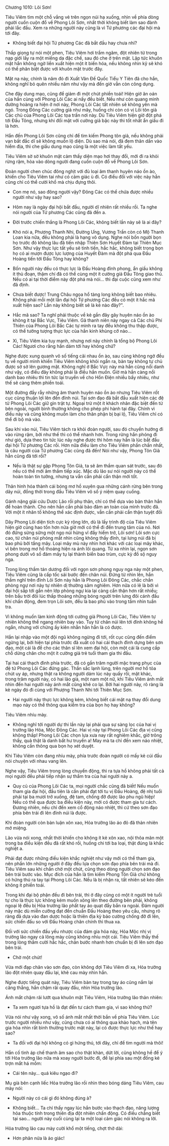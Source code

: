 




Chương 1010: Lôi Sơn!


Tiêu Viêm tìm một chỗ vắng vẻ trên ngọn núi hạ xuống, nhìn về phía dòng người cuồn cuộn đổ về Phong Lôi Sơn, nhất thời không biết làm sao đành phải lắc đầu. Xem ra những người này cũng là vì Tứ phương các đại hội mà tới đây.

- Không biết đại hội Tứ phương Các đã bắt đầu hay chưa nhỉ?

Thấp giọng tự nói một phen, Tiêu Viêm hơi trầm ngâm, đột nhiên từ trong nạp giới lấy ra một miếng da đặc chế, sau đó che ở trên mặt. Lập tức khuôn mặt hắn không ngờ liền xuất hiện một ít biến hóa, nếu không nhìn kỹ sẽ khó có thể phân biệt được với khuôn mặt trước đây.

Mặt nạ này, chính là năm đó đi Xuất Vân Đế Quốc Tiểu Y Tiên đã cho hắn, không nghĩ bỏ quên nhiều năm như vậy mà đến giờ vẫn còn công dụng.

Che đậy dung mạo, cũng để giảm đi một chút phiền toái! Hiện giờ ân oán của hắn cùng với Phong Lôi Các ai nấy đều biết. Nếu như còn quang minh đường hoàng ra hiện ở nơi này, Phong Lôi Các tất nhiên sẽ không yên mà ngó. Trong Đông Các cường giả như mây, huống chi còn có vị Lôi tôn giả Các chủ của Phong Lôi Các tọa trấn nơi này. Dù Tiêu Viêm hiện giờ đột phá tới Đấu Tông, nhưng khi đối mặt với cường giả bậc này thì tốt nhất ẩn giấu đi là hơn.

Hắn đến Phong Lôi Sơn cũng chỉ để tìm kiếm Phong tôn giả, nếu không phải vạn bất đắc dĩ sẽ không muốn lộ diện. Dù sao mà nói, đã đem thân dấn vào hiểm địa, thì che giấu dung mạo cũng là một việc làm tất yếu.

Tiêu Viêm sờ sờ khuôn mặt cảm thấy diện mạo hơi thay đổi, mới đi ra khỏi rừng rậm, hòa vào dòng người đang cuồn cuộn đổ về Phong Lôi Sơn.

Đoàn người chen chúc đông nghịt với đủ loại âm thanh huyên náo ồn ào, khiến cho Tiêu Viêm tai như có cảm giác ù đi. Có điều đối với việc này hắn cũng chỉ có thể cười khổ mà chịu đựng thôi.

- Con mẹ nó, sao đông người vậy? Đông Các có thể chứa được nhiều người như vậy hay sao?

- Hôm nay là ngày đại hội bắt đầu, người dĩ nhiên rất nhiều rồi. Ta nghe nói người của Tứ phương Các cũng đã đến a.

- Đời trước chiến thắng là Phong Lôi Các, không biết lần này sẽ là ai đây?

- Khó nói a, Phượng Thanh Nhi, Đường Ưng, Vương Trần còn có Mộ Thanh Loan kia nữa, đều không phải là hạng vô dụng. Nghe nói bốn người bọn họ trước đó không lâu đã tiến nhập Thiên Sơn Huyết Đàm tại Thiên Mục Sơn. Như vậy thực lực tất yếu sẽ tinh tiến, hắc hắc, không biết trong bọn họ có ai mượn được lực lượng của Huyết Đàm mà đột phá qua Đấu Hoàng tiến tới Đấu Tông hay không?

- Bốn người này đều có thực lực là Đấu Hoàng đỉnh phong, ẩn giấu không ít thủ đoạn, thậm chí đã có thể cùng một ít cường giả Đấu Tông giao thủ. Nếu có ai tại thời điểm này đột phá mà nói... thì đại cuộc cũng xem như đã định.

- Chưa biết được! Trung Châu ngọa hổ tàng long không biết bao nhiêu. Không phải mỗi một lần đại hội Tứ phương Các đều có một ít hắc mã xuất hiện sao? Lần này không biết sẽ là kẻ nào đây?".

- Hắc mã sao? Ta nghĩ phải thuộc về kẻ gần đây gây huyên náo ồn ào không ít tại Bắc Vực, Tiêu Viêm. Gã thanh niên này ngay cả Các chủ Phí Thiên của Phong Lôi Bắc Các tự mình ra tay đều không thu thập được, có thể tưởng tượng thực lực của hắn kinh khủng cỡ nào…

- Xì, Tiêu Viêm kia tuy mạnh, nhưng nơi này chính là tổng bộ Phong Lôi Các! Ngươi cho rằng hắn dám tới hay không chứ?

Nghe được xung quanh vô số tiếng cãi nhau ồn ào, sau cùng không ngờ đều tụ về người mình khiến Tiêu Viêm không khỏi ngẩn ra, bàn tay không tự chủ được sờ sờ lên gương mặt. Không nghĩ ở Bắc Vực này mà hắn cũng nổi danh như vậy, có điều đây không phải là điều hắn muốn. Giờ mà hắn càng nổi danh bao nhiêu thì tin tức lại truyền về cho Hồn Điện nhiều bấy nhiêu, như thế sẽ càng thêm phiền toái.

Một đường đầy rẫy những âm thanh huyên náo ồn ào nhưng Tiêu Viêm rốt cục cũng thuận lợi lên đến đỉnh núi. Tại sơn đạo đã bắt đầu xuất hiện các đệ tử Phong Lôi Các giữ gìn trật tự. Ngoại trừ một ít khách nhân đặc biệt đến từ bên ngoài, người bình thường không cho phép phi hành tại đây. Chính vì điều này và cũng không muốn làm cho thân phận bị bại lộ, Tiêu Viêm chỉ có thể đi bộ mà vào.

Sau khi vào núi, Tiêu Viêm tách ra khỏi đoàn người, sau đó chuyển hướng đi vào rừng rậm, bởi như thế thì có thể nhanh hơn. Trong rừng hắn phóng đi như gió, dựa theo tin tức lúc nãy nghe được thì hôm nay hẳn là lúc bắt đầu đại hội Tứ phương Các rồi. Hơn nữa điều làm cho Tiêu Viêm phấn chấn nhất, là câu người của Tứ phương Các cũng đã đến! Nói như vậy, Phong Tôn Giả hẳn cũng đã tới rồi?

- Nếu là thật sự gặp Phong Tôn Giả, ta sẽ âm thầm quan sát trước, sau đó nếu có thể mới âm thầm tiếp xúc. Mặc dù lão sư nói người này có thể hoàn toàn tin tưởng, nhưng ta vẫn cần phải cẩn thận mới tốt.

Thân hình hóa thành cái bóng mơ hồ xuyên qua những cánh rừng bên trong dãy núi, đồng thời trong đầu Tiêu Viêm vô số ý niệm quay cuồng.

Gánh nặng giải cứu Dược Lão rồi phụ thân, chỉ có thể dựa vào bản thân hắn để hoàn thành. Cho nên hắn cần phải bảo đảm an toàn của mình trước đã. Với một ít nhân tố không thể xác định được, vẫn cần phải cẩn thận tuyệt đối

Dãy Phong Lôi diện tích cực kỳ rộng lớn, dù là lấy trình độ của Tiêu Viêm hiện giờ cũng hao tốn hơn nửa giờ mới có thể đi đến trung tâm của nó. Nơi đó đứng sừng sững một ngọ núi hừng vĩ đầy hiểm trở, Lôi sơn! Lôi sơn cực cao, từ chân núi phóng mắt nhìn cũng không thấy đỉnh, tại lưng núi đã bị bao phủ bởi tầng mây. Loại mây mù này nhìn hơi khác với các loại mây khác, vì bên trong mơ hồ thoáng hiện ra ánh lôi quang. Từ xa nhìn lại, ngọn sơn phong dưới vô số đám mây tụ lại thành biển bao trùm, cực kỳ đồ sộ nguy nga.

Trong lòng thầm tán dương đối với ngọn sơn phong nguy nga này một phen, Tiêu Viêm cũng là cấp tốc sải bước đến chân núi. Đứng từ nhìn lên, hắn thầm nghĩ trên đỉnh Lôi Sơn này hẳn là Phong Lôi Đông Các, chắc chắn phòng ngự nơi này tự nhiên dị thường sâm nghiêm. Hơn nữa có lẽ là bởi vì đại hội sắp tới gần nên lớp phòng ngự kia lại càng cẩn thận hơn rất nhiều; trên bầu trời đôi lúc thấp thoáng những bóng người trên lưng đôi cánh đấu khí chấn động, đem trọn Lôi sơn, đều là bao phủ vào trong tầm nhìn tuần tra.

Vì không muốn làm kinh động tới cường giả Phong Lôi Các, Tiêu Viêm tự nhiên không thể ngang nhiên bay vào. Tuy từ chân núi lên tới đỉnh không hề ngắn, nhưng với chừng ấy kiên nhẫn hắn hẵn là có được.

Hắn lại nhập vào một đội ngũ không ngừng đi tới, rốt cục cũng đến điểm ngừng lại, bởi hiện tại phía trước đã xuất có hai cái thạch đình dựng bên sơn đạo, một cái là để cho các thân sĩ lên xem đại hội, còn một cái là cung cấp chỗ dừng chân cho một ít cường giả trẻ tuổi tham gia thi đấu.

Tại hai cái thạch đình phía trước, đã có gần trăm người mặc trang phục của đệ tử Phong Lôi Các đứng gác. Thần sắc lạnh lùng, trên người mơ hồ tỏa chút uy áp, nhưng thật ra không người dám lúc này quấy rối, mặt khác, trong trăm người này, có hai lão già, một nam một nữ, khi Tiêu Viêm ánh mắt nhìn đến hai người này ánh mắt cũng khẽ co lại. Bởi hai người này, rõ ràng là kẻ ngày đó đi cùng với Phượng Thanh Nhi tới Thiên Mục Sơn.

- Hai người này thực lực không kém, không biết cái mặt nạ thay đổi dung mạo này có thể thông qua kiểm tra của bọn họ hay không?

Tiêu Viêm nhíu mày.

- Không nghĩ tới người dự thi lần này lại phải qua sự sàng lọc của hai vị trưởng lão Hỏa, Mộc Đông Các. Hai vị này tại Phong Lôi Các địa vị cũng không thấp! Phong Lôi Các chọn lựa xưa nay rất nghiêm khắc, giờ trông thấy, quả thật là danh bất hư truyền a! May mà ta chỉ đến xem náo nhiệt, không cần thông qua bọn họ xét duyệt.

Khi Tiêu Viêm còn đang nhíu mày, phía trước đoàn người có mấy kẻ cúi đầu nói chuyện với nhau vang lên.

Nghe vậy, Tiêu Viêm trong lòng chuyển động, thì ra tựa hồ không phải tất cả mọi người đều phải tiếp nhận sự thẩm tra của hai người này a.

- Quy củ của Phong Lôi Các ta, mọi người chắc cũng đã biết! Nếu muốn tham gia đại hội, đầu tiên là cần phải đạt tới tu vị Đấu Hoàng, đệ nhị tuổi phải tại ba mươi trở xuống, đệ tam, chống đỡ được lão phu ngũ hiệp! Nếu có thể qua được ba điều kiện này, mới có được tham gia tư cách. Đương nhiên, nếu chỉ đến xem cổ động náo nhiệt, thì cứ theo sơn đạo phía bên trái đi lên đỉnh núi là được.

Khi đoàn người còn bàn luận xôn xao, Hỏa trưởng lão áo đỏ đã thản nhiên mở miệng.

Lão vừa nói xong, nhất thời khiến cho không ít kẻ xôn xao, nội thõa mãn một trong ba điều kiện đều đã rất khó rồi, huống chi tới ba loại, thật đúng là khắc nghiệt a.

Phải đạt được những điều kiện khắc nghiệt như vậy mới có thể tham gia, nên phần lớn những người ở đây đều lựa chọn sơn đạo phía bên trái mà đi. Tiêu Viêm sau khi chần chờ một chút, cũng theo dòng người chọn sơn đạo bên trái bước vào. Mục đích của hắn là tìm kiếm Phong Tôn Giả chứ không có hứng thú ra tay tại Phong Lôi Các. Nếu là bị nhận ra, tất nhiên sẽ kéo đến không ít phiền toái.

Trong khi đại bộ phận đều đi bên trái, thì ở đây cũng có một ít người trẻ tuổi tự cho là thực lực không kém muốn xông lên theo đường bên phải, không ngoại lệ đều bị Hỏa trưởng lão phất tay áo quạt đẩy bắn ra ngoài. Đám người này mặc dù miễn cưỡng đạt đến chuẩn Đấu Hoàng theo yêu cầu, nhưng rõ ràng đã dựa vào đan dược hoặc là thiên địa kỳ bảo cường chống đỡ đi lên, sức chiến đấu so với Đấu Hoàng chân chính thì thua xa.

Đối với sức chiến đấu yếu nhược của đám gia hỏa này, Hỏa Mộc nhị vị trưởng lão ngay cả lông mày cũng không nhíu một cái. Tiêu Viêm thấy thế trong lòng thầm cười hắc hắc, chân bước nhanh hơn chuẩn bị đi lên sơn đạo bên trái.

- Chờ một chút!

Vừa mới đạp chân vào sơn đạo, còn không đợi Tiêu Viêm đi xa, Hỏa trưởng lão đột nhiên quay đầu lại, khẽ cau mày nhìn hắn.

Nghe được tiếng quát này, Tiêu Viêm bàn tay trong tay áo cũng nắm lại căng thẳng, hắn chậm rãi quay đầu, nhìn Hỏa trưởng lão.

Ánh mắt chậm rãi lướt qua khuôn mặt Tiêu Viêm, Hỏa trưởng lão thản nhiên:

- Ta xem ngươi tựa hồ là đạt đến tư cách tham gia, vì sao không thử?

Vừa nói như vậy xong, vô số ánh mắt nhất thời bắn về phía Tiêu Viêm. Lúc trước người nhiều như vậy, cũng chưa có ai thông qua khảo hạch, mà tên gia hỏa nhìn rất bình thường trước mặt này, lại có được thực lực như thế hay sao?

- Ta đối với đại hội không có gì hứng thú, tới đây, chỉ để tìm người mà thôi!

Hắn cố tình áp chế thanh âm sao cho thật khàn, dứt lời, cũng không hề để ý tới Hỏa trưởng lão nữa mà xoay người bước đi, để lại phía sau một đống kẻ trợn mắt há mồm:

- Cái tên này… quá kiêu ngạo đi?

Mụ già bên cạnh liếc Hỏa trưởng lão rồi nhìn theo bóng dáng Tiêu Viêm, cau mày nói:

- Người này có cái gì đó không đúng à?

- Không biết... Ta chỉ thấy ngay lúc hắn bước vào thạch đạo, năng lượng hỏa thuộc tính trong thiên địa đột nhiên chấn động. Có điều chẳng biết tại sao… người này cuối cùng lại ta một loại cảm giác nói không ra lời.

Hỏa trưởng lão cau mày cười khổ một tiếng, chợt thở dài:

- Hơn phân nửa là ảo giác!




